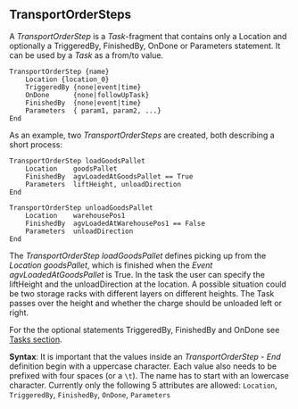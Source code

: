## TransportOrderSteps

A *TransportOrderStep* is a *Task*-fragment that contains only a Location and optionally a TriggeredBy, FinishedBy, OnDone or Parameters statement. It can be used by a *Task* as a from/to value.

```text
TransportOrderStep {name}
    Location {location_0}
    TriggeredBy {none|event|time}
    OnDone      {none|followUpTask}
    FinishedBy  {none|event|time}
    Parameters  { param1, param2, ...}
End
```

As an example, two *TransportOrderSteps* are created, both describing a short process:

```text
TransportOrderStep loadGoodsPallet
    Location    goodsPallet
    FinishedBy  agvLoadedAtGoodsPallet == True
    Parameters  liftHeight, unloadDirection
End

TransportOrderStep unloadGoodsPallet
    Location    warehousePos1
    FinishedBy  agvLoadedAtWarehousePos1 == False
    Parameters  unloadDirection
End
```

The *TransportOrderStep* *loadGoodsPallet* defines picking up from the *Location* *goodsPallet*, which is finished when the *Event* *agvLoadedAtGoodsPallet* is True. In the task the user can specify the liftHeight and the unloadDirection at the location. A possible situation could be two storage racks with different layers on different heights. The Task passes over the height and whether the charge should be unloaded left or right.

For the the optional statements TriggeredBy, FinishedBy and OnDone see [Tasks section](#Tasks).

**Syntax**: It is important that the values inside an *TransportOrderStep - End* definition begin with a uppercase character. Each value also needs to be prefixed with four spaces (or a `\t`). The name has to start with an lowercase character. Currently only the following 5 attributes are allowed: `Location`, `TriggeredBy`, `FinishedBy`, `OnDone`, `Parameters`